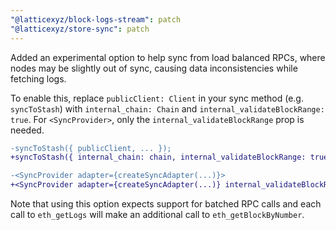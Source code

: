 ```yaml
---
"@latticexyz/block-logs-stream": patch
"@latticexyz/store-sync": patch
---
```


Added an experimental option to help sync from load balanced RPCs, where nodes may be slightly out of sync, causing data inconsistencies while fetching logs.

To enable this, replace `publicClient: Client` in your sync method (e.g. `syncToStash`) with `internal_chain: Chain` and `internal_validateBlockRange: true`. For `<SyncProvider>`, only the `internal_validateBlockRange` prop is needed.

```diff
-syncToStash({ publicClient, ... });
+syncToStash({ internal_chain: chain, internal_validateBlockRange: true, ... });
```

```diff
-<SyncProvider adapter={createSyncAdapter(...)}>
+<SyncProvider adapter={createSyncAdapter(...)} internal_validateBlockRange>
```

Note that using this option expects support for batched RPC calls and each call to `eth_getLogs` will make an additional call to `eth_getBlockByNumber`.
